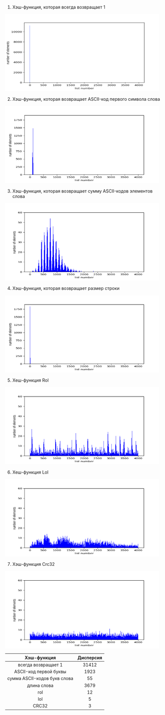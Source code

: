1. Хэш-функция, которая всегда возвращает 1
<img src = "./pictures/Figure_1.png" width="500" height="250">

2. Хэш-функция, которая возвращает ASCII-код первого символа слова
<img src = "./pictures/Figure_2.png" width="500" height="250">

3. Хэш-функция, которая возвращает сумму ASCII-кодов элементов слова
<img src = "./pictures/Figure_3.png" width="500" height="250">

4. Хэш-функция, которая возвращает размер строки
<img src = "./pictures/Figure_4.png" width="500" height="250">

5. Хеш-функция Rol
<img src = "./pictures/Figure_5.png" width="500" height="250">

6. Хеш-функция Lol
<img src = "./pictures/Figure_6.png" width="500" height="250">

7. Хэш-функция Crc32
<img src = "./pictures/Figure_7.png" width="500" height="250">

|         Хэш-функция           |  Дисперсия |
|:-----------------------------:|:----------:|
| всегда возвращает 1           |    31412   |
| ASCII-код первой буквы        |    1923    |
| сумма ASCII-кодов букв слова  |     55     |
| длина слова                   |    3679    |
| rol                           |     12     |
| lol                           |      5     |
| CRC32                         |      3     |
